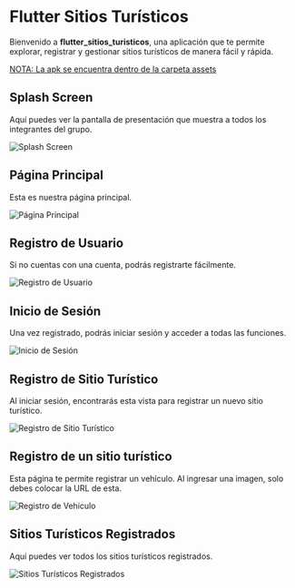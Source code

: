 # Flutter Sitios Turísticos

Bienvenido a **flutter_sitios_turisticos**, una aplicación que te permite explorar, registrar y gestionar sitios turísticos de manera fácil y rápida.

<u>NOTA: La apk se encuentra dentro de la carpeta assets</u>


## Splash Screen

Aquí puedes ver la pantalla de presentación que muestra a todos los integrantes del grupo.

![Splash Screen](https://github.com/Einarr07/flutter-sitios_turisticos/assets/96399138/485b2d4f-45ad-4d89-8664-fbbe4046a683)

## Página Principal

Esta es nuestra página principal.

![Página Principal](https://github.com/Einarr07/flutter-sitios_turisticos/assets/96399138/7ab36560-5d20-46fa-a56e-e7dd94ea47ff)

## Registro de Usuario

Si no cuentas con una cuenta, podrás registrarte fácilmente.

![Registro de Usuario](https://github.com/Einarr07/flutter-sitios_turisticos/assets/96399138/f9ddbe67-4d3a-4a2f-8f72-828399a1d69d)

## Inicio de Sesión

Una vez registrado, podrás iniciar sesión y acceder a todas las funciones.

![Inicio de Sesión](https://github.com/Einarr07/flutter-sitios_turisticos/assets/96399138/07314236-e1f8-45b2-b48b-5b4f3cfd8387)

## Registro de Sitio Turístico

Al iniciar sesión, encontrarás esta vista para registrar un nuevo sitio turístico.

![Registro de Sitio Turístico](https://github.com/Einarr07/flutter-sitios_turisticos/assets/96399138/6d381e63-e6ac-4ad4-b97b-341eb6a0ca48)

## Registro de un sitio turístico

Esta página te permite registrar un vehículo. Al ingresar una imagen, solo debes colocar la URL de esta.

![Registro de Vehículo](https://github.com/Einarr07/flutter-sitios_turisticos/assets/96399138/175c5566-2f3a-4b82-ab31-38469bc288e1)

## Sitios Turísticos Registrados

Aquí puedes ver todos los sitios turísticos registrados.

![Sitios Turísticos Registrados](https://github.com/Einarr07/flutter-sitios_turisticos/assets/96399138/b3ee344e-28dc-4a65-861e-40b8f7326d67)
